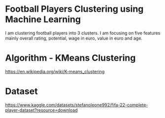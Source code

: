 # Football Players Clustering using Machine Learning
I am clustering football players into 3 clusters. I am focusing on five features mainly overall rating, potential, wage in euro, value in euro and age.

# Algorithm - KMeans Clustering
https://en.wikipedia.org/wiki/K-means_clustering

# Dataset
https://www.kaggle.com/datasets/stefanoleone992/fifa-22-complete-player-dataset?resource=download
